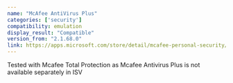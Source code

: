 ```yaml
---
name: "McAfee AntiVirus Plus"
categories: ['security']
compatibility: emulation
display_result: "Compatible"
version_from: "2.1.68.0"
link: https://apps.microsoft.com/store/detail/mcafee-personal-security/9N1SQW2NKPDS
---
```


Tested with Mcafee Total Protection as Mcafee Antivirus Plus is not available separately in ISV